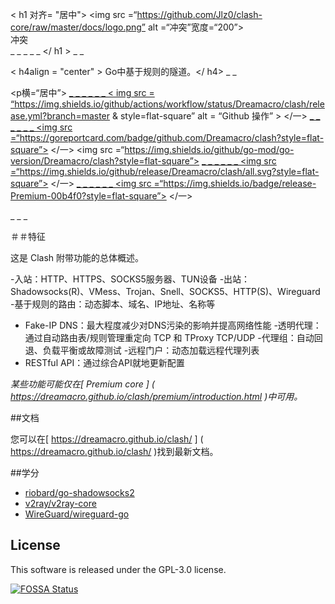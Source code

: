 < h1 对齐= "居中">
  <img src =“https://github.com/Jlz0/clash-core/raw/master/docs/logo.png” alt =“冲突”宽度=“200”>
  <br>冲突<br> _ _ _ _ _
</ h1 > _ _

< h4align = "center" > Go中基于规则的隧道。</ h4> _ _

<p横=“居中”>
  <a href =“https://github.com/Dreamacro/clash/actions”> _ _ _ _ _ _
    < img src = “https://img.shields.io/github/actions/workflow/status/Dreamacro/clash/release.yml?branch=master & style=flat-square” alt = “Github 操作” >
  </一>
  <a href =“https://goreportcard.com/report/github.com/Dreamacro/clash”> _ _ _ _ _ _
    <img src =“https://goreportcard.com/badge/github.com/Dreamacro/clash?style=flat-square”>
  </一>
  <img src =“https://img.shields.io/github/go-mod/go-version/Dreamacro/clash?style=flat-square”>
  <a href =“https://github.com/Dreamacro/clash/releases”> _ _ _ _ _ _
    <img src =“https://img.shields.io/github/release/Dreamacro/clash/all.svg?style=flat-square”>
  </一>
  <a href =“https://github.com/Dreamacro/clash/releases/tag/premium”> _ _ _ _ _ _
    <img src =“https://img.shields.io/badge/release-Premium-00b4f0?style=flat-square”>
  </一>
</p> _ _ _

＃＃特征

这是 Clash 附带功能的总体概述。  

-入站：HTTP、HTTPS、SOCKS5服务器、TUN设备
-出站：Shadowsocks(R)、VMess、Trojan、Snell、SOCKS5、HTTP(S)、Wireguard
-基于规则的路由：动态脚本、域名、IP地址、名称等
- Fake-IP DNS：最大程度减少对DNS污染的影响并提高网络性能
-透明代理：通过自动路由表/规则管理重定向 TCP 和 TProxy TCP/UDP
-代理组：自动回退、负载平衡或故障测试
-远程门户：动态加载远程代理列表
- RESTful API：通过综合API就地更新配置

*某些功能可能仅在[ Premium core ] ( https://dreamacro.github.io/clash/premium/introduction.html )中可用。*

##文档

您可以在[ https://dreamacro.github.io/clash/ ] ( https://dreamacro.github.io/clash/ )找到最新文档。

##学分

- [riobard/go-shadowsocks2](https://github.com/riobard/go-shadowsocks2)
- [v2ray/v2ray-core](https://github.com/v2ray/v2ray-core)
- [WireGuard/wireguard-go](https://github.com/WireGuard/wireguard-go)

## License

This software is released under the GPL-3.0 license.

[![FOSSA Status](https://app.fossa.io/api/projects/git%2Bgithub.com%2FDreamacro%2Fclash.svg?type=large)](https://app.fossa.io/projects/git%2Bgithub.com%2FDreamacro%2Fclash?ref=badge_large)
